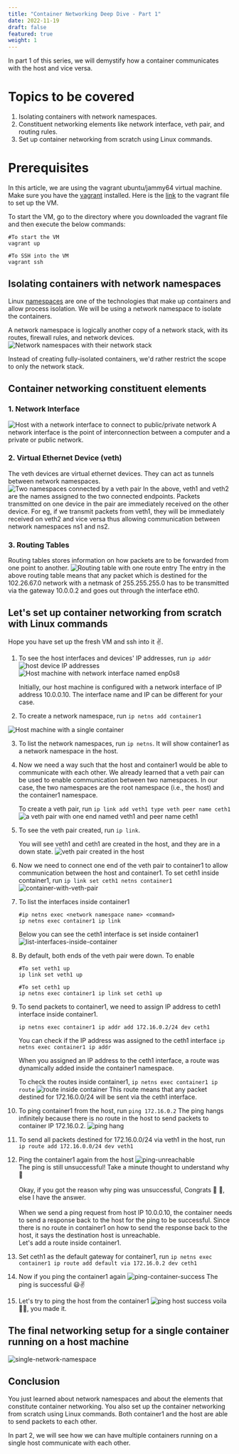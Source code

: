```yaml
---
title: "Container Networking Deep Dive - Part 1"
date: 2022-11-19
draft: false
featured: true
weight: 1
---
```


In part 1 of this series, we will demystify how a container communicates with the host and vice versa.

# Topics to be covered
1. Isolating containers with network namespaces.
2. Constituent networking elements like network interface, veth pair, and routing rules. 
3. Set up container networking from scratch using Linux commands.

# Prerequisites
In this article, we are using the vagrant ubuntu/jammy64 virtual machine. Make sure you have the 
[vagrant](https://developer.hashicorp.com/vagrant/downloads) installed.
Here is the [link](https://github.com/arihant-2310/Container-Networking-Deep-Dive/blob/main/1-single-network-namespace/Vagrantfile) to the vagrant
file to set up the VM.

To start the VM, go to the directory where you downloaded the vagrant file and then execute the below commands:
```shell
#To start the VM
vagrant up

#To SSH into the VM
vagrant ssh
```

## Isolating containers with network namespaces
Linux [namespaces](https://www.nginx.com/blog/what-are-namespaces-cgroups-how-do-they-work/) are one of the technologies that make up containers
and allow process isolation. 
We will be using a network namespace to isolate the containers.

A network namespace is logically another copy of a network stack, with its routes, firewall rules, and network devices.
![Network namespaces with their network stack](/images/blog/container-networking-deep-dive-p1/network-namespace.png)

Instead of creating fully-isolated containers, we'd rather restrict the scope to only the network stack.

## Container networking constituent elements

### 1. Network Interface
![Host with a network interface to connect to public/private network](/images/blog/container-networking-deep-dive-p1/network-interface.png)
A network interface is the point of interconnection between a computer and a private or public network.

### 2. Virtual Ethernet Device (veth)
The veth devices are virtual ethernet devices. They can act as tunnels between network namespaces.
![Two namespaces connected by a veth pair](/images/blog/container-networking-deep-dive-p1/veth-pair.png)
In the above, veth1 and veth2 are the names assigned to the two connected endpoints. Packets transmitted on one device in the pair are immediately
received on the other device. For eg, if we transmit packets from veth1, they will be immediately received on veth2 and vice versa thus allowing
communication between network namespaces ns1 and ns2.

### 3. Routing Tables
Routing tables stores information on how packets are to be forwarded from one point to another.
![Routing table with one route entry](/images/blog/container-networking-deep-dive-p1/routing-table.png)
The entry in the above routing table means that any packet which is destined for the 102.26.67.0 network with a netmask of 255.255.255.0 has to 
be transmitted via the gateway 10.0.0.2 and goes out through the interface eth0.

## Let's set up container networking from scratch with Linux commands

Hope you have set up the fresh VM and ssh into it ✌️.

1. To see the host interfaces and devices' IP addresses, run `ip addr`
![host device IP addresses](/images/blog/container-networking-deep-dive-p1/ip-addr.png)
![Host machine with network interface named enp0s8](/images/blog/container-networking-deep-dive-p1/host-machine-interface.png)

   Initially, our host machine is configured with a network interface of IP address 10.0.0.10. The interface name and IP can be different for 
your case.

2. To create a network namespace, run `ip netns add container1`  

![Host machine with a single container](/images/blog/container-networking-deep-dive-p1/host-machine-single-container.png)

3. To list the network namespaces, run `ip netns`. It will show container1 as a network namespace in the host.

4. Now we need a way such that the host and container1 would be able to communicate with each other. We already learned that a veth pair can be 
used to enable communication between two namespaces. In our case, the two namespaces are the root namespace (i.e., the host) and the container1 
namespace.

   To create a veth pair, run `ip link add veth1 type veth peer name ceth1`
   ![a veth pair with one end named veth1 and peer name ceth1](/images/blog/container-networking-deep-dive-p1/veth-cable.png)

5. To see the veth pair created, run `ip link`.

   You will see veth1 and ceth1 are created in the host, and they are in a down state.
   ![veth pair created in the host](/images/blog/container-networking-deep-dive-p1/veth-pair-bash.png)

6. Now we need to connect one end of the veth pair to container1 to allow communication between the host and container1.
   To set ceth1 inside container1, run `ip link set ceth1 netns container1`
![container-with-veth-pair](/images/blog/container-networking-deep-dive-p1/container-with-veth-pair.png)

7. To list the interfaces inside container1
   ```shell
   #ip netns exec <network namespace name> <command>
   ip netns exec container1 ip link
   ```
   Below you can see the ceth1 interface is set inside container1
![list-interfaces-inside-container](/images/blog/container-networking-deep-dive-p1/list-interfaces-inside-container.png)

8. By default, both ends of the veth pair were down. To enable
   ```shell
   #To set veth1 up
   ip link set veth1 up
   
   #To set ceth1 up
   ip netns exec container1 ip link set ceth1 up
   ```
   
9. To send packets to container1, we need to assign IP address to ceth1 interface inside container1.
   ```shell
   ip netns exec container1 ip addr add 172.16.0.2/24 dev ceth1
   ```
   You can check if the IP address was assigned to the ceth1 interface ```ip netns exec container1 ip addr```
   
   When you assigned an IP address to the ceth1 interface, a route was dynamically added inside the container1 namespace.
   
   To check the routes inside container1, ```ip netns exec container1 ip route```
   ![route inside container](/images/blog/container-networking-deep-dive-p1/route-inside-container.png)
   This route means that any packet destined for 172.16.0.0/24 will be sent via the ceth1 interface.

10. To ping container1 from the host, run `ping 172.16.0.2`
    The ping hangs infinitely because there is no route in the host to send packets to container IP 172.16.0.2.
    ![ping hang](/images/blog/container-networking-deep-dive-p1/ping-hang.png)

11. To send all packets destined for 172.16.0.0/24 via veth1 in the host, run `ip route add 172.16.0.0/24 dev veth1`

12. Ping the container1 again from the host
![ping-unreachable](/images/blog/container-networking-deep-dive-p1/ping-unreachable.png)  
The ping is still unsuccessful! Take a minute thought to understand why 🤔  
\
Okay, if you got the reason why ping was unsuccessful, Congrats 🥂 👏, else I have the answer.  
\
When we send a ping request from host IP 10.0.0.10, the container needs to send a response back to the host for the ping to be successful. Since   
there is no route in container1 on how to send the response back to the host, it says the destination host is unreachable. 
\
Let's add a route inside container1.  

13. Set ceth1 as the default gateway for container1, run `ip netns exec container1 ip route add default via 172.16.0.2 dev ceth1`

14. Now if you ping the container1 again
![ping-container-success](/images/blog/container-networking-deep-dive-p1/ping-container-success.png)
The ping is successful 😃✌️

15. Let's try to ping the host from the container1
![ping host success](/images/blog/container-networking-deep-dive-p1/ping-host-success.png)
voila 🎊😃, you made it.

## The final networking setup for a single container running on a host machine
![single-network-namespace](/images/blog/container-networking-deep-dive-p1/single-network-namespace.png)

## Conclusion
You just learned about network namespaces and about the elements that constitute container networking. You also set up the container networking 
from scratch using Linux commands. Both container1 and the host are able to send packets to each other.

In part 2, we will see how we can have multiple containers running on a single host communicate with each other.
